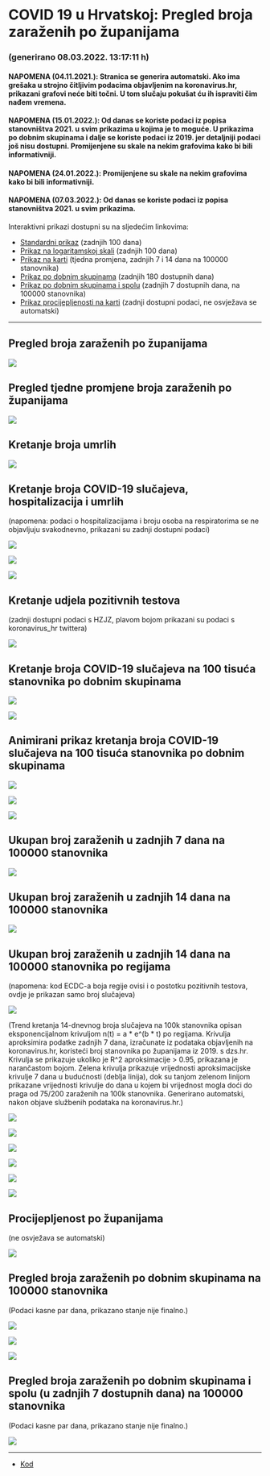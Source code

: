 # COVID 19 u Hrvatskoj: Pregled broja zaraženih po županijama

### (generirano 08.03.2022. 13:17:11 h)

#### NAPOMENA (04.11.2021.): Stranica se generira automatski. Ako ima grešaka u strojno čitljivim podacima objavljenim na koronavirus.hr, prikazani grafovi neće biti točni. U tom slučaju pokušat ću ih ispraviti čim nađem vremena.

#### NAPOMENA (15.01.2022.): Od danas se koriste podaci iz popisa stanovništva 2021. u svim prikazima u kojima je to moguće. U prikazima po dobnim skupinama i dalje se koriste podaci iz 2019. jer detaljniji podaci još nisu dostupni. Promijenjene su skale na nekim grafovima kako bi bili informativniji.

#### NAPOMENA (24.01.2022.): Promijenjene su skale na nekim grafovima kako bi bili informativniji.

#### NAPOMENA (07.03.2022.): Od danas se koriste podaci iz popisa stanovništva 2021. u svim prikazima.

Interaktivni prikazi dostupni su na sljedećim linkovima:

- [Standardni prikaz](html/index.html) (zadnjih 100 dana)
- [Prikaz na logaritamskoj skali](html/index_log.html) (zadnjih 100 dana)
- [Prikaz na karti](html/index_map.html) (tjedna promjena, zadnjih 7 i 14 dana na 100000 stanovnika)
- [Prikaz po dobnim skupinama](html/index_per_age.html) (zadnjih 180 dostupnih dana)
- [Prikaz po dobnim skupinama i spolu](html/index_pyramid.html) (zadnjih 7 dostupnih dana, na 100000 stanovnika)
- [Prikaz procijepljenosti na karti](html/index_vaccination.html) (zadnji dostupni podaci, ne osvježava se automatski)

-----

## Pregled broja zaraženih po županijama

![](img/2022_03_08_line_plots.png)

## Pregled tjedne promjene broja zaraženih po županijama

![](img/2022_03_08_map.png)

## Kretanje broja umrlih

![](img/2022_03_08_deaths_shaded.png)

## Kretanje broja COVID-19 slučajeva, hospitalizacija i umrlih

(napomena: podaci o hospitalizacijama i broju osoba na respiratorima se ne objavljuju svakodnevno, prikazani su zadnji dostupni podaci)

![](img/2022_03_08_cases_hospitalisations_deaths.png)

![](img/2022_03_08_cases_hospitalisations_deaths_log.png)

![](img/2022_03_08_cases_hospitalisations_deaths_log_age.png)

## Kretanje udjela pozitivnih testova

(zadnji dostupni podaci s HZJZ, plavom bojom prikazani su podaci s koronavirus_hr twittera)

![](img/2022_03_08_percentage_positive_tests.png)

## Kretanje broja COVID-19 slučajeva na 100 tisuća stanovnika po dobnim skupinama

![](img/2022_03_08_cases_per_age_group_lines.png)

![](img/2022_03_08_cases_per_age_group_lines_log.png)

## Animirani prikaz kretanja broja COVID-19 slučajeva na 100 tisuća stanovnika po dobnim skupinama

![](img/2022_03_08anim_aug_1200.gif)

![](img/anim_cases_2022_03_08_vs_2020.gif)

![](img/2022_03_08all_counties_dots.png)

## Ukupan broj zaraženih u zadnjih 7 dana na 100000 stanovnika

![](img/2022_03_08_map_7_day_per_100k.png)

## Ukupan broj zaraženih u zadnjih 14 dana na 100000 stanovnika

![](img/2022_03_08_map_14_day_per_100k.png)

## Ukupan broj zaraženih u zadnjih 14 dana na 100000 stanovnika po regijama

(napomena: kod ECDC-a boja regije ovisi i o postotku pozitivnih testova, ovdje je prikazan samo broj slučajeva)

![](img/2022_03_08_map_14_day_per_100k_region.png)

(Trend kretanja 14-dnevnog broja slučajeva na 100k stanovnika opisan eksponencijalnom krivuljom n(t) = a * e^(b * t) po regijama. Krivulja aproksimira podatke zadnjih 7 dana, izračunate iz podataka objavljenih na koronavirus.hr, koristeći broj stanovnika po županijama iz 2019. s dzs.hr. Krivulja se prikazuje ukoliko je R^2 aproksimacije > 0.95, prikazana je narančastom bojom. Zelena krivulja prikazuje vrijednosti aproksimacijske krivulje 7 dana u budućnosti (deblja linija), dok su tanjom zelenom linijom prikazane vrijednosti krivulje do dana u kojem bi vrijednost mogla doći do praga od 75/200 zaraženih na 100k stanovnika. Generirano automatski, nakon objave službenih podataka na koronavirus.hr.)

![](img/2022_03_08_current_Jadranska_Hrvatska.png)

![](img/2022_03_08_current_Panonska_Hrvatska.png)

![](img/2022_03_08_current_Grad_Zagreb.png)

![](img/2022_03_08_current_Sjeverna_Hrvatska.png)

![](img/2022_03_08_current_Republika_Hrvatska.png)

![](img/2022_03_08_cases_hospitalisations_deaths_Republika_Hrvatska.png)

## Procijepljenost po županijama

(ne osvježava se automatski)

![](img/2022_03_08_vaccination.png)

## Pregled broja zaraženih po dobnim skupinama na 100000 stanovnika

(Podaci kasne par dana, prikazano stanje nije finalno.)

![](img/2022_03_08_per_age_group.png)

![](img/2022_03_08_per_age_group_all_0.png)

![](img/2022_03_08_per_age_group_all_1.png)

## Pregled broja zaraženih po dobnim skupinama i spolu (u zadnjih 7 dostupnih dana) na 100000 stanovnika

(Podaci kasne par dana, prikazano stanje nije finalno.)

![](img/2022_03_08_pyramid.png)

-----

- [Kod](https://github.com/ppalasek/covid_plots_croatia)

